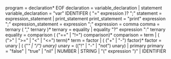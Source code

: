 program              = declaration* EOF
declaration          = variable_declaration | statement
variable_declaration = "var" IDENTIFER ( "=" expression )? ";"
statement            = expression_statement
                      | print_statement
print_statement      = "print" expression ";"
expression_statement = expression ";"
expression           = comma
comma                = ternary ( "," ternary )*
ternary              = equality | equality "?" expression ":" ternary
equality             = comparison ( ("==" | "!=") comparison)*
comparison           = term | ( (">" | ">=" | "<" | "<=") term)*
term                 = factor | ( ("+" | "-") factor)*
factor               = unary | ( ("*" | "/") unary)*
unary                = (("!" | "-" | "not") unary) | primary
primary              = "false" | "true" | "nil"
                      | NUMBER | STRING | "(" expression ")"
                      | IDENTIFIER
